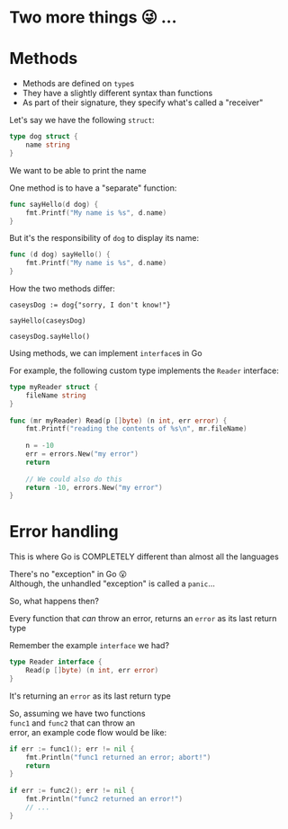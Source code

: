 # Two more things 😜 ...

# Methods

- Methods are defined on `type`s
- They have a slightly different syntax than functions <!-- .element: class="fragment" -->
- As part of their signature, they specify what's called a "receiver" <!-- .element: class="fragment" -->

Let's say we have the following `struct`:
```go []
type dog struct {
    name string
}
```

We want to be able to print the name

One method is to have a "separate" function:
```go []
func sayHello(d dog) {
    fmt.Printf("My name is %s", d.name)
}
```
 
But it's the responsibility of `dog` to display its name:
```go []
func (d dog) sayHello() {
    fmt.Printf("My name is %s", d.name)
}
```

How the two methods differ:
```go[1|3|5]
caseysDog := dog{"sorry, I don't know!"}
 
sayHello(caseysDog)
 
caseysDog.sayHello()
```

Using methods, we can implement `interface`s in Go

For example, the following custom type implements the `Reader` interface:
```go [1-3|5,14|6|8-10|12,13]
type myReader struct {
    fileName string
}
 
func (mr myReader) Read(p []byte) (n int, err error) {
    fmt.Printf("reading the contents of %s\n", mr.fileName)
 
    n = -10
    err = errors.New("my error")
    return
 
    // We could also do this
    return -10, errors.New("my error")
}
```

# Error handling

This is where Go is COMPLETELY different than almost all the languages

There's no "exception" in Go 😮<br>
Although, the unhandled "exception" is called a `panic`...

So, what happens then?

Every function that _can_ throw an error, returns an `error` as its last return type

Remember the example `interface` we had?
```go []
type Reader interface {
    Read(p []byte) (n int, err error)
}
```
 
It's returning an `error` as its last return type

So, assuming we have two functions<br>
`func1` and `func2` that can throw an<br>
error, an example code flow would be like:
```go []
if err := func1(); err != nil {
    fmt.Println("func1 returned an error; abort!")
    return
}
 
if err := func2(); err != nil {
    fmt.Println("func2 returned an error!")
    // ...
}
```
